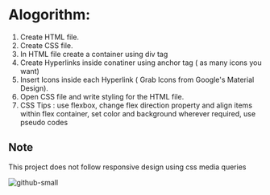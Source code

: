 # Alogorithm:
 1. Create HTML file.
 2. Create CSS file.
 3. In HTML file create a container using div tag
 4. Create Hyperlinks inside conatiner using anchor tag ( as many icons you want)
 5. Insert Icons inside each Hyperlink ( Grab Icons from Google's Material Design). 
 6. Open CSS file and write styling for the HTML file.
 7. CSS Tips : use flexbox, change flex direction property and align items within flex container, 
               set color and background wherever required, use pseudo codes
               
## Note
This project does not follow responsive design using css media queries
 

![github-small]()
